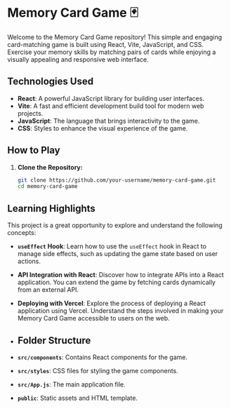 # Memory Card Game 🃏

Welcome to the Memory Card Game repository! This simple and engaging card-matching game is built using React, Vite, JavaScript, and CSS. Exercise your memory skills by matching pairs of cards while enjoying a visually appealing and responsive web interface.

## Technologies Used

- **React**: A powerful JavaScript library for building user interfaces.
- **Vite**: A fast and efficient development build tool for modern web projects.
- **JavaScript**: The language that brings interactivity to the game.
- **CSS**: Styles to enhance the visual experience of the game.

## How to Play

1. **Clone the Repository:**
   ```bash
   git clone https://github.com/your-username/memory-card-game.git
   cd memory-card-game
   
## Learning Highlights

This project is a great opportunity to explore and understand the following concepts:

- **`useEffect` Hook**: Learn how to use the `useEffect` hook in React to manage side effects, such as updating the game state based on user actions.
- **API Integration with React**: Discover how to integrate APIs into a React application. You can extend the game by fetching cards dynamically from an external API.
- **Deploying with Vercel**: Explore the process of deploying a React application using Vercel. Understand the steps involved in making your Memory Card Game accessible to users on the web.

- ## Folder Structure

- **`src/components`**: Contains React components for the game.
- **`src/styles`**: CSS files for styling the game components.
- **`src/App.js`**: The main application file.
- **`public`**: Static assets and HTML template.
